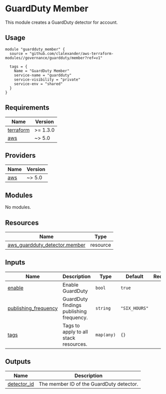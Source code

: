 # GuardDuty Member

This module creates a GuardDuty detector for account.

## Usage

```hcl
module "guardduty_member" {
  source = "github.com/clalexander/aws-terraform-modules//governance/guardduty/member?ref=v1"

  tags = {
    Name = "GuardDuty Member"
    service-name = "guardduty"
    service-visibility = "private"
    service-env = "shared"
  }
}
```

<!-- BEGIN_TF_DOCS -->
## Requirements

| Name | Version |
|------|---------|
| <a name="requirement_terraform"></a> [terraform](#requirement\_terraform) | >= 1.3.0 |
| <a name="requirement_aws"></a> [aws](#requirement\_aws) | ~> 5.0 |

## Providers

| Name | Version |
|------|---------|
| <a name="provider_aws"></a> [aws](#provider\_aws) | ~> 5.0 |

## Modules

No modules.

## Resources

| Name | Type |
|------|------|
| [aws_guardduty_detector.member](https://registry.terraform.io/providers/hashicorp/aws/latest/docs/resources/guardduty_detector) | resource |

## Inputs

| Name | Description | Type | Default | Required |
|------|-------------|------|---------|:--------:|
| <a name="input_enable"></a> [enable](#input\_enable) | Enable GuardDuty | `bool` | `true` | no |
| <a name="input_publishing_frequency"></a> [publishing\_frequency](#input\_publishing\_frequency) | GuardDuty findings publishing frequency. | `string` | `"SIX_HOURS"` | no |
| <a name="input_tags"></a> [tags](#input\_tags) | Tags to apply to all stack resources. | `map(any)` | `{}` | no |

## Outputs

| Name | Description |
|------|-------------|
| <a name="output_detector_id"></a> [detector\_id](#output\_detector\_id) | The member ID of the GuardDuty detector. |
<!-- END_TF_DOCS -->
